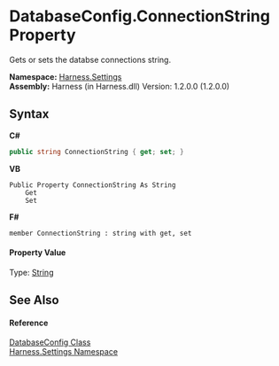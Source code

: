# DatabaseConfig.ConnectionString Property 
 

Gets or sets the databse connections string.

**Namespace:**&nbsp;<a href="71b20054-d355-35ae-710d-5484ba2d4fce">Harness.Settings</a><br />**Assembly:**&nbsp;Harness (in Harness.dll) Version: 1.2.0.0 (1.2.0.0)

## Syntax

**C#**<br />
``` C#
public string ConnectionString { get; set; }
```

**VB**<br />
``` VB
Public Property ConnectionString As String
	Get
	Set
```

**F#**<br />
``` F#
member ConnectionString : string with get, set

```


#### Property Value
Type: <a href="http://msdn2.microsoft.com/en-us/library/s1wwdcbf" target="_blank">String</a>

## See Also


#### Reference
<a href="0251111e-ac33-57ce-023b-5c8f48c2bae0">DatabaseConfig Class</a><br /><a href="71b20054-d355-35ae-710d-5484ba2d4fce">Harness.Settings Namespace</a><br />